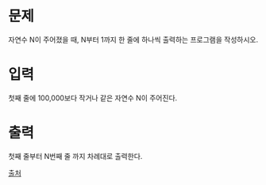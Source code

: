 # 문제

자연수 N이 주어졌을 때, N부터 1까지 한 줄에 하나씩 출력하는 프로그램을 작성하시오.

# 입력

첫째 줄에 100,000보다 작거나 같은 자연수 N이 주어진다.

# 출력

첫째 줄부터 N번째 줄 까지 차례대로 출력한다.

[출처](https://www.acmicpc.net/problem/2742)

